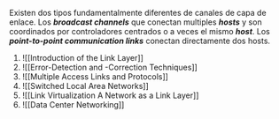 Existen dos tipos fundamentalmente diferentes de canales de capa de enlace. Los ***broadcast channels*** que conectan multiples ***hosts*** y son coordinados por controladores centrados o a veces el mismo ***host***. Los ***point-to-point communication links*** conectan directamente dos hosts.

1. ![[Introduction of the Link Layer]]
2. ![[Error-Detection and -Correction Techniques]]
3. ![[Multiple Access Links and Protocols]]
4. ![[Switched Local Area Networks]]
5. ![[Link Virtualization A Network as a Link Layer]]
6. ![[Data Center Networking]]
